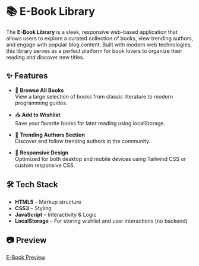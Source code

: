 # 📚 E-Book Library

The **E-Book Library** is a sleek, responsive web-based application that allows users to explore a curated collection of books, view trending authors, and engage with popular blog content. Built with modern web technologies, this library serves as a perfect platform for book lovers to organize their reading and discover new titles.

## ✨ Features

- 📘 **Browse All Books**  
  View a large selection of books from classic literature to modern programming guides.

- 📥 **Add to Wishlist**  
  Save your favorite books for later reading using localStorage.

- 👤 **Trending Authors Section**  
  Discover and follow trending authors in the community.

- 📱 **Responsive Design**  
  Optimized for both desktop and mobile devices using Tailwind CSS or custom responsive CSS.

## 🛠 Tech Stack

- **HTML5** – Markup structure  
- **CSS3** – Styling  
- **JavaScript** – Interactivity & Logic  
- **LocalStorage** – For storing wishlist and user interactions (no backend)

## 📷 Preview

[E-Book Preview](https://moatazahmed156.github.io/Book-Library/)
